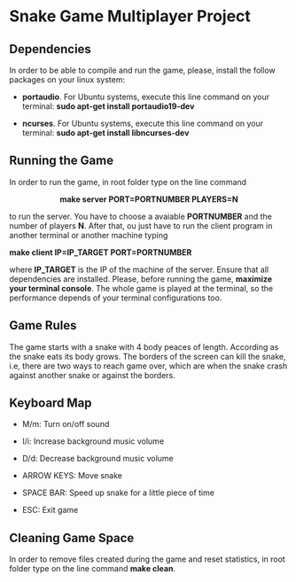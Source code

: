 # Snake Game Multiplayer Project

## Dependencies

In order to be able to compile and run the game, please, install the follow packages on your linux system:

- **portaudio**. For Ubuntu systems, execute this line command on your terminal: **sudo apt-get install portaudio19-dev**

- **ncurses**. For Ubuntu systems, execute this line command on your terminal: **sudo apt-get install libncurses-dev**

## Running the Game

In order to run the game, in root folder type on the line command

<p align="center">
  <b>make server PORT=PORTNUMBER PLAYERS=N</b>
</p>

to run the server. You have to choose a avaiable __PORTNUMBER__ and the number of players __N__. After that, ou just have to run the client program in another terminal or another machine typing 

**make client IP=IP_TARGET PORT=PORTNUMBER**

where __IP_TARGET__ is the IP of the machine of the server. Ensure that all dependencies are installed. Please, before running the game, __maximize your terminal console__. The whole game is played at the terminal, so the performance depends of your terminal configurations too.

## Game Rules

The game starts with a snake with 4 body peaces of length. According as the snake eats its body grows. The borders of the screen can kill the snake, i.e, there are two ways to reach game over, which are when the snake crash against another snake or against the borders.

## Keyboard Map

- M/m: Turn on/off sound

- I/i: Increase background music volume

- D/d: Decrease background music volume

- ARROW KEYS: Move snake

- SPACE BAR: Speed up snake for a little piece of time

- ESC: Exit game

## Cleaning Game Space

In order to remove files created during the game and reset statistics, in root folder type on the line command **make clean**.














